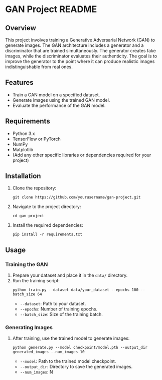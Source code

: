 # GAN Project README

## Overview
This project involves training a Generative Adversarial Network (GAN) to generate images. The GAN architecture includes a generator and a discriminator that are trained simultaneously. The generator creates fake images, while the discriminator evaluates their authenticity. The goal is to improve the generator to the point where it can produce realistic images indistinguishable from real ones.

## Features
- Train a GAN model on a specified dataset.
- Generate images using the trained GAN model.
- Evaluate the performance of the GAN model.

## Requirements
- Python 3.x
- TensorFlow or PyTorch
- NumPy
- Matplotlib
- (Add any other specific libraries or dependencies required for your project)

## Installation
1. Clone the repository:
    ```
    git clone https://github.com/yourusername/gan-project.git
    ```
2. Navigate to the project directory:
    ```
    cd gan-project
    ```
3. Install the required dependencies:
    ```
    pip install -r requirements.txt
    ```

## Usage
### Training the GAN
1. Prepare your dataset and place it in the `data/` directory.
2. Run the training script:
    ```
    python train.py --dataset data/your_dataset --epochs 100 --batch_size 64
    ```
    - `--dataset`: Path to your dataset.
    - `--epochs`: Number of training epochs.
    - `--batch_size`: Size of the training batch.

### Generating Images
1. After training, use the trained model to generate images:
    ```
    python generate.py --model checkpoint/model.pth --output_dir generated_images --num_images 10
    ```
    - `--model`: Path to the trained model checkpoint.
    - `--output_dir`: Directory to save the generated images.
    - `--num_images`: N
